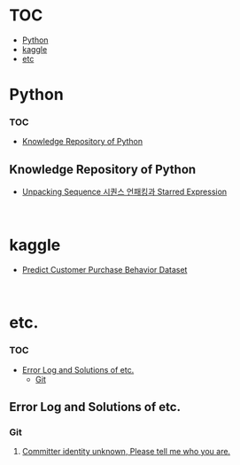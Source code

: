 

# TOC

- [Python](#python)
- [kaggle](#kaggle)
- [etc](#etc)

# Python

### TOC

- [Knowledge Repository of Python](#knowledge-repository-of-python)

## Knowledge Repository of Python
- [Unpacking Sequence 시퀀스 언패킹과 Starred Expression](python/packing_and_unpacking.md)

<br>

<!-- - [python + 가상환경 + 다양한 라이브러리 + 협업 + 깃 조건에서 의존성 관리를 어떻게 해야할까?](python/how_to_manage_dependencies_under_python_venv_collaboration_git.md) -->
<!-- - Endpoint를 효율적으로 관리하는 몇 가지 방법 -->
<!-- - Python의 데코레이터들, @classmethod, @unique? -->
<!-- - Python은 콘솔에 언제, 왜 출력할까? -->
<!-- - Python의 에러핸들링 -->
<!-- - python의 중첩, 콜백에서 벗어나기 -->

<!-- # Swift -->

# kaggle
- [Predict Customer Purchase Behavior Dataset](kaggle/customerPurchaseBehavior/README.md)

<br>

# etc.

### TOC

- [Error Log and Solutions of etc.](#error-log-and-solutions-of-etc)
    - [Git](#git)



## Error Log and Solutions of etc.

### Git

1. [Committer identity unknown, Please tell me who you are.](etc/git/committer_identity_unknown.md)
